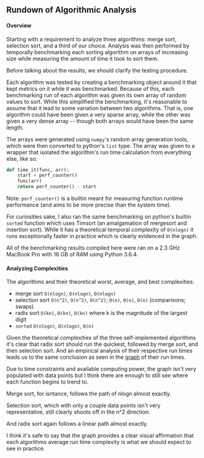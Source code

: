 ## Rundown of Algorithmic Analysis

#### Overview

Starting with a requirement to analyze three algorithms: merge sort, selection sort, and a third of our choice.
Analysis was then performed by temporally benchmarking each sorting algorithm on arrays of increasing size while measuring 
the amount of time it took to sort them.

Before talking about the results, we should clarify the testing procedure.

Each algorithm was tested by creating a benchmarking object around it that kept metrics on it while it was benchmarked.
Because of this, each benchmarking run of each algorithm was given its own array of random values to sort.
While this simplified the benchmarking, it's reasonable to assume that it lead to some variation between two algorithms. 
That is, one algorithm could have been given a very sparse array, while the other was given a very dense array 
-- though both arrays would have been the same length.

The arrays were generated using `numpy`'s random array generation tools, which were then converted to python's `list` type.
The array was given to a wrapper that isolated the algorithm's run time calculation from everything else, like so:

```python
def time_it(func, arr):
    start = perf_counter()
    func(arr)
    return perf_counter() - start
``` 

Note: `perf_counter()` is a builtin meant for measuring function runtime performance (and aims to be more precise than the system time).

For curiosities sake, I also ran the same benchmarking on python's builtin `sorted` function which uses Timsort (an amalgamation of mergesort and insertion sort).
While it has a theoretical temporal complexity of `O(nlogn)` it runs exceptionally faster in practice which is clearly evidenced in the graph.

All of the benchmarking results compiled here were ran on a 2.3 GHz MacBook Pro with 16 GB of RAM using Python 3.6.4. 

#### Analyzing Complexities

The algorithms and their theoretical worst, average, and best complexities:
* merge sort `O(nlogn)`, `O(nlogn)`, `O(nlogn)`
* selection sort `O(n^2)`, `O(n^2)`, `O(n^2)`; `O(n)`, `O(n)`, `O(n)` (comparisons; swaps)
* radix sort `O(kn)`, `O(kn)`, `O(kn)` where k is the magnitude of the largest digit
* `sorted` `O(nlogn)`, `O(nlogn)`, `O(n)`

Given the theoretical complexities of the three self-implemented algorithms it's clear that radix sort should run the quickest, 
followed by merge sort, and then selection sort.
And an empirical analysis of their respective run times leads us to the same conclusion as seen in the 
[graph](./benchmark.png) of their run times.

Due to time constraints and available computing power, the graph isn't very populated with data points but I think there 
are enough to still see where each function begins to trend to.
 
Merge sort, for isntance, follows the path of nlogn almost exactly.
 
Selection sort, which with only a couple data points isn't very representative, still clearly shoots off in the n^2 direction.

And radix sort again follows a linear path almost exactly. 
 
I think it's safe to say that the graph provides a clear visual affirmation that each algorithms average run time 
complexity is what we should expect to see in practice.




